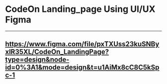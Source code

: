 # CodeOn Landing_page Using UI/UX Figma
----------------------------------------
## https://www.figma.com/file/pxTXUss23kuSNByxlR35XL/CodeOn_LandingPage?type=design&node-id=0%3A1&mode=design&t=u1AiMx8cC8C5kSpc-1
